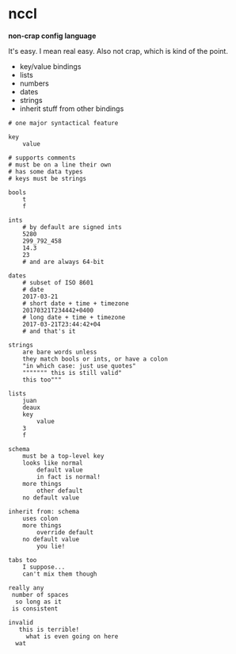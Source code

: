 # nccl

**non-crap config language**

It's easy. I mean real easy. Also not crap, which is kind of the point.

* key/value bindings
* lists
* numbers
* dates
* strings
* inherit stuff from other bindings

```
# one major syntactical feature

key
    value

# supports comments
# must be on a line their own
# has some data types
# keys must be strings

bools
    t
    f

ints
    # by default are signed ints
    5280
    299_792_458
    14.3
    23
    # and are always 64-bit

dates
    # subset of ISO 8601
    # date
    2017-03-21
    # short date + time + timezone
    20170321T234442+0400
    # long date + time + timezone
    2017-03-21T23:44:42+04
    # and that's it

strings
    are bare words unless
    they match bools or ints, or have a colon
    "in which case: just use quotes"
    """"""" this is still valid"
    this too"""

lists
    juan
    deaux
    key
        value
    3
    f

schema
    must be a top-level key
    looks like normal
        default value
        in fact is normal!
    more things
        other default
    no default value

inherit from: schema
    uses colon
    more things
        override default
    no default value
        you lie!

tabs too
	I suppose...
	can't mix them though

really any
 number of spaces
  so long as it
 is consistent

invalid
   this is terrible!
   	 what is even going on here
  wat
```

